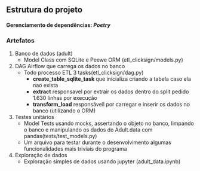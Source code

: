 ## Estrutura do projeto

#### Gerenciamento de dependências: *Poetry*

### Artefatos

1. Banco de dados (adult)
    - Model Class com SQLite e Peewe ORM (etl_clicksign/models.py)
2. DAG Airflow que carrega os dados no banco
    - Todo processo ETL 3 tasks(etl_clicksign/dag.py)
        * **create_table_sqlite_task** que inicializa criando a tabela caso ela nao exista
        * **extract** responsavel por extrair os dados dentro do split pedido 1.630 linhas por execução
        * **transform_load** responsáveil por carregar e inserir os dados no banco (utilizando o ORM) 
3. Testes unitários
    - Model Tests usando mocks, assertando o objeto no banco, limpando o banco e manipulando os dados do Adult.data com pandas(tests/test_models.py)
    - Um arquivo para testar durante o desenvolvimento algumas funcionalidades mais triviais do programa
4. Exploração de dados 
    - Exploração simples de dados usando jupyter (adult_data.ipynb)
